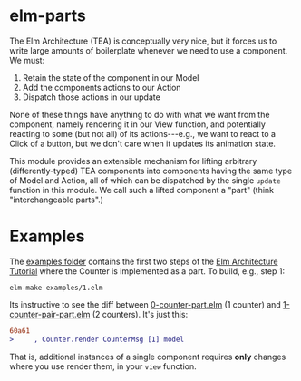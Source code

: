 # elm-parts

The Elm Architecture (TEA) is conceptually very nice, but it forces us to write
large amounts of boilerplate whenever we need to use a component.  We must:

  1. Retain the state of the component in our Model 
  2. Add the components actions to our Action 
  3. Dispatch those actions in our update

None of these things have anything to do with what we want from the component, 
namely rendering it in our View function, and potentially reacting to some 
(but not all) of its actions---e.g., we want to react to a Click of a button, 
but we don't care when it updates its animation state. 

This module provides an extensible mechanism for lifting arbitrary
(differently-typed) TEA components into components having the same type of Model
and Action, all of which can be dispatched by the single `update` function in
this module. We call such a lifted component a "part" (think "interchangeable
parts".)

# Examples

The 
[examples folder](https://github.com/debois/elm-parts/tree/master/examples)
contains the first two steps of the 
[Elm Architecture Tutorial](https://github.com/evancz/elm-architecture-tutorial)
where the Counter is implemented as a part. To build, e.g., step 1:

    elm-make examples/1.elm

Its instructive to see the diff between 
[0-counter-part.elm](https://github.com/debois/elm-parts/blob/master/examples/1.elm) (1 counter)
and
[1-counter-pair-part.elm](https://github.com/debois/elm-parts/blob/master/examples/2.elm)
(2 counters). It's just this: 
```patch
60a61
>     , Counter.render CounterMsg [1] model
```
That is, additional instances of a single component requires __only__ changes where you use 
render them, in your `view` function. 
